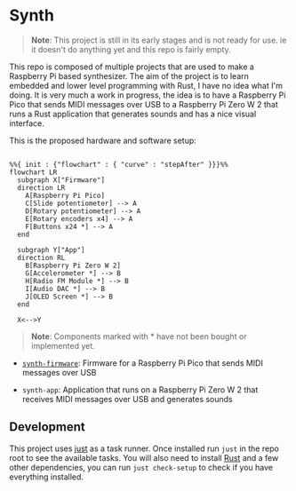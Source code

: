 # Synth
<!-- TODO: Rename to something cooler -->

> **Note**: This project is still in its early stages and is not ready for use. ie it doesn't do anything yet and this repo is fairly empty.

This repo is composed of multiple projects that are used to make a Raspberry Pi based synthesizer. The aim of the project is to learn embedded and lower level programming with Rust, I have no idea what I'm doing. It is very much a work in progress, the idea is to have a Raspberry Pi Pico that sends MIDI messages over USB to a Raspberry Pi Zero W 2 that runs a Rust application that generates sounds and has a nice visual interface. 

This is the proposed hardware and software setup:

```mermaid

%%{ init : {"flowchart" : { "curve" : "stepAfter" }}}%%
flowchart LR
  subgraph X["Firmware"]
  direction LR
    A[Raspberry Pi Pico]
    C[Slide potentiometer] --> A
    D[Rotary potentiometer] --> A
    E[Rotary encoders x4] --> A
    F[Buttons x24 *] --> A
  end

  subgraph Y["App"]
  direction RL
    B[Raspberry Pi Zero W 2]
    G[Accelerometer *] --> B
    H[Radio FM Module *] --> B
    I[Audio DAC *] --> B
    J[OLED Screen *] --> B
  end

  X<-->Y
```
> **Note**: Components marked with * have not been bought or implemented yet.


* [`synth-firmware`](https://github.com/paullj/synth/blob/main/packages/firmware/README.md): Firmware for a Raspberry Pi Pico that sends MIDI messages over USB
<!-- TODO: Rename app to something more descriptive -->
* `synth-app`: Application that runs on a Raspberry Pi Zero W 2 that receives MIDI messages over USB and generates sounds

## Development
This project uses [just](https://github.com/casey/just) as a task runner. Once installed run `just` in the repo root to see the available tasks. You will also need to install [Rust](https://www.rust-lang.org/tools/install) and a few other dependencies, you can run `just check-setup` to check if you have everything installed.